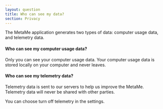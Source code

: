 ```yaml
---
layout: question
title: Who can see my data?
section: Privacy
---
```


The MetaMe application generates two types of data: computer usage data, and telemetry data.

#### Who can see my computer usage data?
Only you can see your computer usage data. Your computer usage data is stored locally on your computer and never leaves. 

#### Who can see my telemetry data?
Telemetry data is sent to our servers to help us improve the MetaMe. Telemetry data will never be shared with other parties.

You can choose turn off telemetry in the settings.